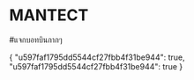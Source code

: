 # MANTECT
#แจกบอทบินกากๆ


{
    "u597faf1795dd5544cf27fbb4f31be944": true,
    "u597faf1795dd5544cf27fbb4f31be944": true
}
